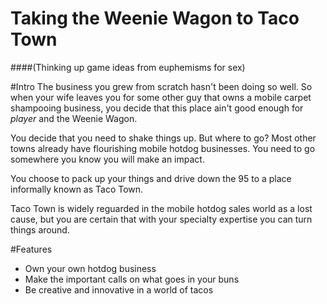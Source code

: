 # Taking the Weenie Wagon to Taco Town
####(Thinking up game ideas from euphemisms for sex)

#Intro
The business you grew from scratch hasn't been doing so well. So when your wife leaves you for some other guy that owns a mobile carpet shampooing business, you decide that this place ain't good enough for *player* and the Weenie Wagon.

You decide that you need to shake things up. But where to go? Most other towns already have flourishing mobile hotdog businesses. You need to go somewhere you know you will make an impact.

You choose to pack up your things and drive down the 95 to a place informally known as Taco Town.

Taco Town is widely reguarded in the mobile hotdog sales world as a lost cause, but you are certain that with your specialty expertise you can turn things around.

#Features
* Own your own hotdog business
* Make the important calls on what goes in your buns
* Be creative and innovative in a world of tacos
